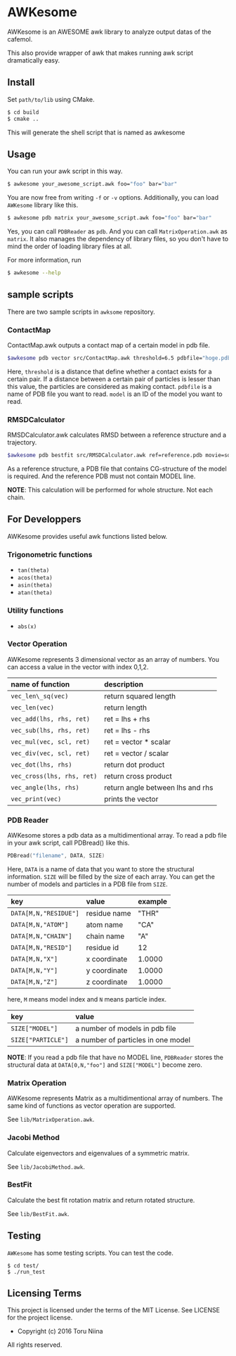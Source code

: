 AWKesome
====

AWKesome is an AWESOME awk library to analyze output datas of the cafemol.

This also provide wrapper of awk that makes running awk script dramatically easy.

## Install

Set `path/to/lib` using CMake.

```sh
$ cd build
$ cmake ..
```

This will generate the shell script that is named as awkesome

## Usage
You can run your awk script in this way.

```sh
$ awkesome your_awesome_script.awk foo="foo" bar="bar"
```

You are now free from writing `-f` or `-v` options.
Additionally, you can load `AWKesome` library like this.

```sh
$ awkesome pdb matrix your_awesome_script.awk foo="foo" bar="bar"
```

Yes, you can call `PDBReader` as `pdb`. And you can call `MatrixOperation.awk`
as `matrix`.
It also manages the dependency of library files, so you don't have to mind
the order of loading library files at all.

For more information, run

```sh
$ awkesome --help
```

## sample scripts

There are two sample scripts in `awksome` repository.

### ContactMap
ContactMap.awk outputs a contact map of a certain model in pdb file.

```sh
$awkesome pdb vector src/ContactMap.awk threshold=6.5 pdbfile="hoge.pdb" model=1
```

Here, `threshold` is a distance that define whether a contact exists for a certain pair.
If a distance between a certain pair of particles is lesser than this value,
the particles are considered as making contact.
`pdbfile` is a name of PDB file you want to read.
`model` is an ID of the model you want to read.

### RMSDCalculator

RMSDCalculator.awk calculates RMSD between a reference structure and a trajectory.

```sh
$awkesome pdb bestfit src/RMSDCalculator.awk ref=reference.pdb movie=some.movie
```

As a reference structure, a PDB file that contains CG-structure of the model is required.
And the reference PDB must not contain MODEL line.

__NOTE__: This calculation will be performed for whole structure. Not each chain.

## For Developpers

AWKesome provides useful awk functions listed below.

### Trigonometric functions
- `tan(theta)`
- `acos(theta)`
- `asin(theta)`
- `atan(theta)`

### Utility functions
- `abs(x)`

### Vector Operation
AWKesome represents 3 dimensional vector as an array of numbers.
You can access a value in the vector with index 0,1,2.

| name of function           | description                      |
|:---------------------------|:---------------------------------|
| `vec_len\_sq(vec)`         | return squared length            |
| `vec_len(vec)`             | return length                    |
| `vec_add(lhs, rhs, ret)`   | ret = lhs + rhs                  |
| `vec_sub(lhs, rhs, ret)`   | ret = lhs - rhs                  |
| `vec_mul(vec, scl, ret)`   | ret = vector * scalar            |
| `vec_div(vec, scl, ret)`   | ret = vector / scalar            |
| `vec_dot(lhs, rhs)`        | return dot product               |
| `vec_cross(lhs, rhs, ret)` | return cross product             |
| `vec_angle(lhs, rhs)`      | return angle between lhs and rhs |
| `vec_print(vec)`           | prints the vector                |

### PDB Reader

AWKesome stores a pdb data as a multidimentional array.
To read a pdb file in your awk script, call PDBread() like this.

```awk
PDBread("filename", DATA, SIZE)
```

Here, `DATA` is a name of data that you want to store the structural information.
`SIZE` will be filled by the size of each array.
You can get the number of models and particles in a PDB file from `SIZE`.

| key                   | value        | example |
|:----------------------|:-------------|:--------|
| `DATA[M,N,"RESIDUE"]` | residue name | "THR"   |
| `DATA[M,N,"ATOM"]`    | atom name    | "CA"    |
| `DATA[M,N,"CHAIN"]`   | chain name   | "A"     |
| `DATA[M,N,"RESID"]`   | residue id   | 12      |
| `DATA[M,N,"X"]`       | x coordinate | 1.0000  |
| `DATA[M,N,"Y"]`       | y coordinate | 1.0000  |
| `DATA[M,N,"Z"]`       | z coordinate | 1.0000  |

here, `M` means model index and `N` means particle index.

| key                | value                              |
|:-------------------|:-----------------------------------|
| `SIZE["MODEL"]`    | a number of models in pdb file     |
| `SIZE["PARTICLE"]` | a number of particles in one model |

__NOTE__: If you read a pdb file that have no MODEL line, `PDBReader` stores the
structural data at `DATA[0,N,"foo"]` and `SIZE["MODEL"]` become zero.

### Matrix Operation
AWKesome represents Matrix as a multidimentional array of numbers.
The same kind of functions as vector operation are supported.

See `lib/MatrixOperation.awk`.

### Jacobi Method
Calculate eigenvectors and eigenvalues of a symmetric matrix.

See `lib/JacobiMethod.awk`.

### BestFit
Calculate the best fit rotation matrix and return rotated structure.

See `lib/BestFit.awk`.

## Testing

`AWKesome` has some testing scripts. You can test the code.

    $ cd test/
    $ ./run_test

## Licensing Terms
This project is licensed under the terms of the MIT License.
See LICENSE for the project license.

- Copyright (c) 2016 Toru Niina

All rights reserved.
